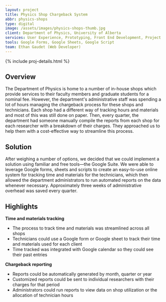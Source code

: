 ```yaml
---
layout: project
title: Physics Shop Chargeback System
abbr: physics-shops
type: digital
image: /assets/images/physics-shops-thumb.jpg
client: Department of Physics, University of Alberta
services: User Experience, Prototyping, Front End Development, Project Management
tools: Google Forms, Google Sheets, Google Script
team: Ethan Gaudet (Web Developer)
---
```

<div class="container">
  <div class="row">
    {% include proj-details.html %}
    <div class="col-sm">
      <h2>Overview</h2>
      <p>The Department of Physics is home to a number of in-house shops which provide services to their faculty members and graduate students for a nominal fee. However, the department's administrative staff was spending a lot of hours managing the chargeback process for these shops and technicians. Each shop had a different way of tracking hours and materials and most of this was still done on paper. Then, every quarter, the department had someone manually compile the reports from each shop for each researcher with a breakdown of their charges. They approached us to help them with a cost-effective way to streamline this process.</p>
      <h2>Solution</h2>
      <p>After weighing a number of options, we decided that we could implement a solution using familiar and free tools&mdash;the Google Suite. We were able to leverage Google forms, sheets and scripts to create an easy-to-use online system for tracking time and materials for the technicians, which then allowed the department administrators to run automated reports on the data whenever necessary. Approximately three weeks of administrative overhead was saved every quarter.</p>
      <h2>Highlights</h2>
      <p><strong>Time and materials tracking</strong></p>
      <ul>
        <li>The process to track time and materials was streamlined across all shops</li>
        <li>Technicians could use a Google form or Google sheet to track their time and materials used for each client</li>
        <li>Time tracked was integrated with Google calendar so they could see their past entries</li>
      </ul>
      <p><strong>Chargeback reporting</strong></p>
      <ul>
        <li>Reports could be automatically generated by month, quarter or year</li>
        <li>Customized reports could be sent to individual researchers with their charges for that period</li>
        <li>Administrators could run reports to view data on shop utilization or the allocation of technician hours</li>
      </ul>
      <br />
    </div>
  </div>
  <!-- <div class="row portfolio">
    <div class="col">
      <img src="/assets/images/sci-intranet-home.jpg" style="width: 100%">
    </div>
  </div> -->
</div>
